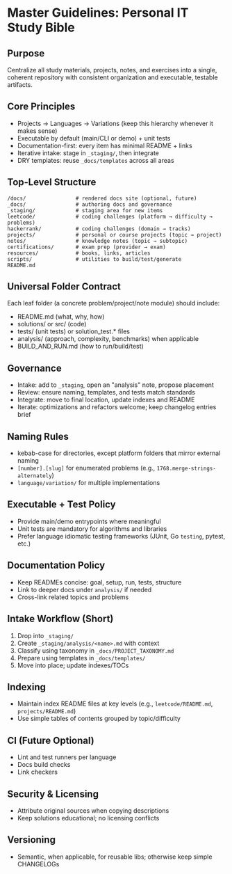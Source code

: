 # Master Guidelines: Personal IT Study Bible

## Purpose
Centralize all study materials, projects, notes, and exercises into a single, coherent repository with consistent organization and executable, testable artifacts.

## Core Principles
- Projects → Languages → Variations (keep this hierarchy whenever it makes sense)
- Executable by default (main/CLI or demo) + unit tests
- Documentation-first: every item has minimal README + links
- Iterative intake: stage in `_staging/`, then integrate
- DRY templates: reuse `_docs/templates` across all areas

## Top-Level Structure
```
/docs/                # rendered docs site (optional, future)
_docs/                # authoring docs and governance
_staging/             # staging area for new items
leetcode/             # coding challenges (platform → difficulty → problems)
hackerrank/           # coding challenges (domain → tracks)
projects/             # personal or course projects (topic → project)
notes/                # knowledge notes (topic → subtopic)
certifications/       # exam prep (provider → exam)
resources/            # books, links, articles
scripts/              # utilities to build/test/generate
README.md
```

## Universal Folder Contract
Each leaf folder (a concrete problem/project/note module) should include:
- README.md (what, why, how)
- solutions/ or src/ (code)
- tests/ (unit tests) or solution_test.* files
- analysis/ (approach, complexity, benchmarks) when applicable
- BUILD_AND_RUN.md (how to run/build/test)

## Governance
- Intake: add to `_staging`, open an "analysis" note, propose placement
- Review: ensure naming, templates, and tests match standards
- Integrate: move to final location, update indexes and README
- Iterate: optimizations and refactors welcome; keep changelog entries brief

## Naming Rules
- kebab-case for directories, except platform folders that mirror external naming
- `[number].[slug]` for enumerated problems (e.g., `1768.merge-strings-alternately`)
- `language/variation/` for multiple implementations

## Executable + Test Policy
- Provide main/demo entrypoints where meaningful
- Unit tests are mandatory for algorithms and libraries
- Prefer language idiomatic testing frameworks (JUnit, Go `testing`, pytest, etc.)

## Documentation Policy
- Keep READMEs concise: goal, setup, run, tests, structure
- Link to deeper docs under `analysis/` if needed
- Cross-link related topics and problems

## Intake Workflow (Short)
1) Drop into `_staging/`
2) Create `_staging/analysis/<name>.md` with context
3) Classify using taxonomy in `_docs/PROJECT_TAXONOMY.md`
4) Prepare using templates in `_docs/templates/`
5) Move into place; update indexes/TOCs

## Indexing
- Maintain index README files at key levels (e.g., `leetcode/README.md`, `projects/README.md`)
- Use simple tables of contents grouped by topic/difficulty

## CI (Future Optional)
- Lint and test runners per language
- Docs build checks
- Link checkers

## Security & Licensing
- Attribute original sources when copying descriptions
- Keep solutions educational; no licensing conflicts

## Versioning
- Semantic, when applicable, for reusable libs; otherwise keep simple CHANGELOGs


